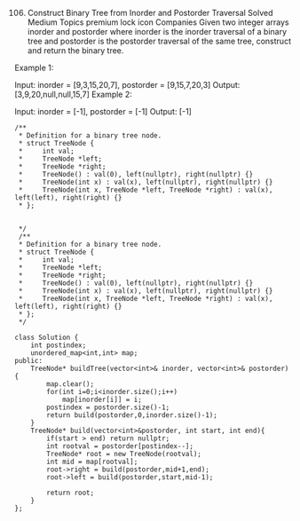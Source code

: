 106. Construct Binary Tree from Inorder and Postorder Traversal
     Solved
     Medium
     Topics
     premium lock icon
     Companies
     Given two integer arrays inorder and postorder where inorder is the inorder traversal of a binary tree and postorder is the postorder traversal of the same tree, construct and return the binary tree.

Example 1:

Input: inorder = [9,3,15,20,7], postorder = [9,15,7,20,3]
Output: [3,9,20,null,null,15,7]
Example 2:

Input: inorder = [-1], postorder = [-1]
Output: [-1]

```
/**
 * Definition for a binary tree node.
 * struct TreeNode {
 *     int val;
 *     TreeNode *left;
 *     TreeNode *right;
 *     TreeNode() : val(0), left(nullptr), right(nullptr) {}
 *     TreeNode(int x) : val(x), left(nullptr), right(nullptr) {}
 *     TreeNode(int x, TreeNode *left, TreeNode *right) : val(x), left(left), right(right) {}
 * };


 */
 /**
 * Definition for a binary tree node.
 * struct TreeNode {
 *     int val;
 *     TreeNode *left;
 *     TreeNode *right;
 *     TreeNode() : val(0), left(nullptr), right(nullptr) {}
 *     TreeNode(int x) : val(x), left(nullptr), right(nullptr) {}
 *     TreeNode(int x, TreeNode *left, TreeNode *right) : val(x), left(left), right(right) {}
 * };
 */

class Solution {
    int postindex;
    unordered_map<int,int> map;
public:
    TreeNode* buildTree(vector<int>& inorder, vector<int>& postorder) {
        map.clear();
        for(int i=0;i<inorder.size();i++)
            map[inorder[i]] = i;
        postindex = postorder.size()-1;
        return build(postorder,0,inorder.size()-1);
    }
    TreeNode* build(vector<int>&postorder, int start, int end){
        if(start > end) return nullptr;
        int rootval = postorder[postindex--];
        TreeNode* root = new TreeNode(rootval);
        int mid = map[rootval];
        root->right = build(postorder,mid+1,end);
        root->left = build(postorder,start,mid-1);

        return root;
    }
};
```
